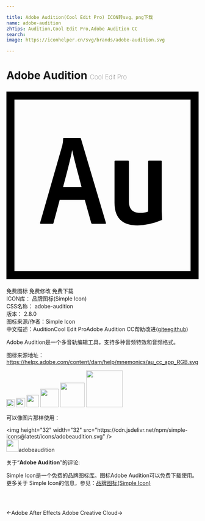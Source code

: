 ```yaml
---

title: Adobe Audition(Cool Edit Pro) ICON转svg、png下载
name: adobe-audition
zhTips: Audition,Cool Edit Pro,Adobe Audition CC
search: 
image: https://iconhelper.cn/svg/brands/adobe-audition.svg

---
```


# Adobe Audition  <small style="font-size: 60%;font-weight: 100">Cool Edit Pro</small>

<div id="svg" class="svg-wrap">
<svg role="img" viewBox="0 0 24 24" xmlns="http://www.w3.org/2000/svg"><title>Adobe Audition icon</title><path d="M0 .3v23.4h24V.3zm1 1h22v21.4H1zM6.659 13.8l-.772 2.863c-.017.081-.049.137-.145.137H4.309c-.097 0-.113-.032-.097-.145l2.769-9.641a3.091 3.091 0 0 0 .097-.817c0-.065.032-.097.08-.097h2.045c.064 0 .097.016.113.097l3.107 10.474c.016.081 0 .129-.081.129h-1.61a.147.147 0 0 1-.144-.12l-.805-2.88zm2.721-1.6c-.274-1.079-.918-3.429-1.159-4.572h-.016c-.209 1.143-.725 3.059-1.127 4.572zm10.02 3.025c0 .112.016.45.048.998 0 .064-.006.096-.07.112a8.232 8.232 0 0 1-3.012.66c-1.465 0-2.866-.563-2.866-2.817V9.029c0-.081.032-.129.113-.129h1.574c.081 0 .113.048.113.129v4.94c0 .95.415 1.465 1.413 1.465a2.724 2.724 0 0 0 .987-.177V9.029c0-.081.032-.129.113-.129h1.474c.097 0 .113.048.113.129v6.196z"/></svg>
</div>
<detail full-name='adobe-audition'></detail>

<div class="detail-page">
<p>
<span><span class="badge-success badge">免费图标</span> <span class="badge-success badge">免费修改</span>  <span class="badge-success badge">免费下载</span> </span>
<br/>
<span>
ICON库：
<span class="badge-secondary badge">品牌图标(Simple Icon)</span> 
</span>
<br/>
<span>
CSS名称：
<span class="badge-secondary badge">adobe-audition</span> 
</span>

<br/>
<span>
版本：
<span class="badge-secondary badge">2.8.0</span> 
</span>
<br/>
<span>图标来源/作者：<span class="badge-light badge">Simple Icon</span></span> 
<br/>
<span class="zh-detail">中文描述：<span class="badge-primary badge">Audition</span><span class="badge-primary badge">Cool Edit Pro</span><span class="badge-primary badge">Adobe Audition CC</span><span class="help-link"><span>帮助改进</span>(<a href="https://gitee.com/liuwave/icon-helper/edit/master/json/brands/adobe-audition.json" target="_blank" rel="noopener noreferrer">gitee</a><a href="https://github.com/liuwave/icon-helper/edit/master/json/brands/adobe-audition.json" target="_blank" rel="noopener noreferrer">github</a></span>)</span><br/>
</p>
</div><div class="description description alert alert-light"><p>Adobe Audition是一个多音轨编辑工具，支持多种音频特效和音频格式。</p><p>图标来源地址：<a href="https://helpx.adobe.com/content/dam/help/mnemonics/au_cc_app_RGB.svg" target="_blank" rel="noopener noreferrer">https://helpx.adobe.com/content/dam/help/mnemonics/au_cc_app_RGB.svg</a></p></div>
<div class="alert alert-dark">
<img height="21" width="21" src="https://cdn.jsdelivr.net/npm/simple-icons@latest/icons/adobeaudition.svg" />
<img height="24" width="24" src="https://cdn.jsdelivr.net/npm/simple-icons@latest/icons/adobeaudition.svg" />
<img height="32" width="32" src="https://cdn.jsdelivr.net/npm/simple-icons@latest/icons/adobeaudition.svg" />
<img height="48" width="48" src="https://cdn.jsdelivr.net/npm/simple-icons@latest/icons/adobeaudition.svg" />
<img height="64" width="64" src="https://cdn.jsdelivr.net/npm/simple-icons@latest/icons/adobeaudition.svg" />
<img height="96" width="96" src="https://cdn.jsdelivr.net/npm/simple-icons@latest/icons/adobeaudition.svg" />

</div>
<div>
  <p>可以像图片那样使用：    
  </p>
  <div class="alert alert-primary" style="font-size: 14px">
    &lt;img height="32" width="32" src="https://cdn.jsdelivr.net/npm/simple-icons@latest/icons/adobeaudition.svg" /&gt;
    <copy-btn content='<img height="32" width="32" src="https://cdn.jsdelivr.net/npm/simple-icons@latest/icons/adobeaudition.svg" />'></copy-btn>
  </div>
  <div class="alert alert-secondary">
    <img height="32" width="32" src="https://cdn.jsdelivr.net/npm/simple-icons@latest/icons/adobeaudition.svg" />adobeaudition
    <copy-btn content="adobeaudition" btn-title="复制图标名称"></copy-btn>
  </div>
</div>
<div class="icon-detail__container">
<p>关于“<b>Adobe Audition</b>”的评论:</p>
</div>
<Vssue title="关于“Adobe Audition”的评论" />
<div><p>Simple Icon是一个免费的品牌图标库。图标Adobe Audition可以免费下载使用。更多关于  Simple Icon的信息，参见：<a target="_blank" href="https://iconhelper.cn/brands.html">品牌图标(Simple Icon)</a>
</p></div>


<div style="padding:2rem 0 " class="page-nav"><p class="inner"><span class="prev">←<router-link to="/icon/adobe-after-effects.html">Adobe After Effects</router-link></span> <span class="next"><router-link to="/icon/adobe-creative-cloud.html">Adobe Creative Cloud</router-link>→</span></p></div>
